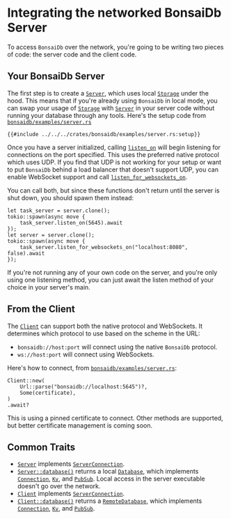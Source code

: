 # Integrating the networked BonsaiDb Server

To access `BonsaiDb` over the network, you're going to be writing two pieces of code: the server code and the client code.

## Your BonsaiDb Server

The first step is to create a [`Server`][storage], which uses local [`Storage`][storage] under the hood. This means that if you're already using `BonsaiDb` in local mode, you can swap your usage of [`Storage`][storage] with [`Server`][server] in your server code without running your database through any tools. Here's the setup code from [`bonsaidb/examples/server.rs`](https://github.com/khonsulabs/bonsaidb/blob/main/crates/bonsaidb/examples/server.rs)

```rust,noplayground,no_run
{{#include ../../../crates/bonsaidb/examples/server.rs:setup}}
```

Once you have a server initialized, calling [`listen_on`](https://dev.bonsaidb.io/main/bonsaidb/server/struct.CustomServer.html#method.listen_on) will begin listening for connections on the port specified. This uses the preferred native protocol which uses UDP. If you find that UDP is not working for your setup or want to put `BonsaiDb` behind a load balancer that doesn't support UDP, you can enable WebSocket support and call [`listen_for_websockets_on`](https://dev.bonsaidb.io/main/bonsaidb/server/struct.CustomServer.html#method.listen_for_websockets_on).

You can call both, but since these functions don't return until the server is shut down, you should spawn them instead:

```rust,noplayground,no_run
let task_server = server.clone();
tokio::spawn(async move {
    task_server.listen_on(5645).await
});
let server = server.clone();
tokio::spawn(async move {
    task_server.listen_for_websockets_on("localhost:8080", false).await
});
```

If you're not running any of your own code on the server, and you're only using one listening method, you can just await the listen method of your choice in your server's main.

<!-- TODO: Certificates -->

## From the Client

The [`Client`][client] can support both the native protocol and WebSockets. It determines which protocol to use based on the scheme in the URL:

* `bonsaidb://host:port` will connect using the native `BonsaiDb` protocol.
* `ws://host:port` will connect using WebSockets.

Here's how to connect, from [`bonsaidb/examples/server.rs`](https://github.com/khonsulabs/bonsaidb/blob/main/crates/bonsaidb/examples/server.rs):

```rust,noplayground,no_run
Client::new(
    Url::parse("bonsaidb://localhost:5645")?,
    Some(certificate),
)
.await?
```

This is using a pinned certificate to connect. Other methods are supported, but better certificate management is coming soon.

<!-- TODO: Certificates -->

## Common Traits

* [`Server`][server] implements [`ServerConnection`](../traits/server_connection.md).
* [`Server::database()`](https://dev.bonsaidb.io/main/bonsaidb/server/struct.CustomServer.html#method.database) returns a local [`Database`](https://dev.bonsaidb.io/main/bonsaidb/local/struct.Database.html), which implements [`Connection`](../traits/connection.md), [`Kv`](../traits/kv.md), and [`PubSub`](../traits/kv.md). Local access in the server executable doesn't go over the network.
* [`Client`][client] implements [`ServerConnection`](../traits/server_connection.md).
* [`Client::database()`](https://dev.bonsaidb.io/main/bonsaidb/client/struct.Client.html#method.database) returns a [`RemoteDatabase`](https://dev.bonsaidb.io/main/bonsaidb/client/struct.RemoteDatabase.html), which implements [`Connection`](../traits/connection.md), [`Kv`](../traits/kv.md), and [`PubSub`](../traits/kv.md).

[server]: https://dev.bonsaidb.io/main/bonsaidb/server/type.Server.html
[storage]: https://dev.bonsaidb.io/main/bonsaidb/local/struct.Storage.html
[client]: https://dev.bonsaidb.io/main/bonsaidb/client/struct.Client.html
